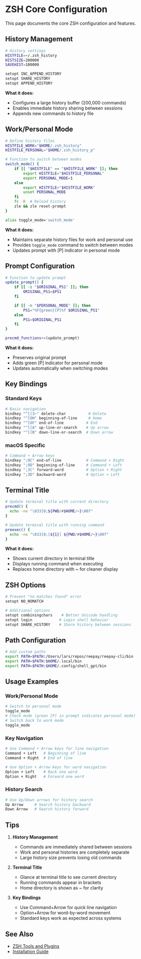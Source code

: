 # ZSH Core Configuration

This page documents the core ZSH configuration and features.

## History Management

```bash
# History settings
HISTFILE=~/.zsh_history
HISTSIZE=200000
SAVEHIST=100000

setopt INC_APPEND_HISTORY
setopt SHARE_HISTORY
setopt APPEND_HISTORY
```

**What it does:**
- Configures a large history buffer (200,000 commands)
- Enables immediate history sharing between sessions
- Appends new commands to history file

## Work/Personal Mode

```bash
# Define history files
HISTFILE_WORK="$HOME/.zsh_history"
HISTFILE_PERSONAL="$HOME/.zsh_history_p"

# Function to switch between modes
switch_mode() {
    if [[ "$HISTFILE" == "$HISTFILE_WORK" ]]; then
        export HISTFILE="$HISTFILE_PERSONAL"
        export PERSONAL_MODE=1
    else
        export HISTFILE="$HISTFILE_WORK"
        unset PERSONAL_MODE
    fi
    fc -R  # Reload history
    zle && zle reset-prompt
}

alias toggle_mode='switch_mode'
```

**What it does:**
- Maintains separate history files for work and personal use
- Provides `toggle_mode` command to switch between modes
- Updates prompt with [P] indicator in personal mode

## Prompt Configuration

```bash
# Function to update prompt
update_prompt() {
    if [[ -z "$ORIGINAL_PS1" ]]; then
        ORIGINAL_PS1=$PS1
    fi

    if [[ -n "$PERSONAL_MODE" ]]; then
        PS1="%F{green}[P]%f $ORIGINAL_PS1"
    else
        PS1=$ORIGINAL_PS1
    fi
}

precmd_functions+=(update_prompt)
```

**What it does:**
- Preserves original prompt
- Adds green [P] indicator for personal mode
- Updates automatically when switching modes

## Key Bindings

### Standard Keys
```bash
# Basic navigation
bindkey "^[[3~" delete-char          # Delete
bindkey "^[OH" beginning-of-line     # Home
bindkey "^[OF" end-of-line          # End
bindkey "^[[A" up-line-or-search    # Up arrow
bindkey "^[[B" down-line-or-search  # Down arrow
```

### macOS Specific
```bash
# Command + Arrow keys
bindkey ";9C" end-of-line           # Command + Right
bindkey ";9D" beginning-of-line     # Command + Left
bindkey ";3C" forward-word          # Option + Right
bindkey ";3D" backward-word         # Option + Left
```

## Terminal Title

```bash
# Update terminal title with current directory
precmd() {
  echo -ne "\033]0;${PWD/#$HOME/~}\007"
}

# Update terminal title with running command
preexec() {
  echo -ne "\033]0;[${1}] ${PWD/#$HOME/~}\007"
}
```

**What it does:**
- Shows current directory in terminal title
- Displays running command when executing
- Replaces home directory with ~ for cleaner display

## ZSH Options

```bash
# Prevent "no matches found" error
setopt NO_NOMATCH

# Additional options
setopt combiningchars    # Better Unicode handling
setopt login            # Login shell behavior
setopt SHARE_HISTORY    # Share history between sessions
```

## Path Configuration

```bash
# Add custom paths
export PATH=$PATH:/Users/lars/repos/reepay/reepay-cli/bin
export PATH=$PATH:$HOME/.local/bin
export PATH=$PATH:$HOME/.config/shell_gpt/bin
```

## Usage Examples

### Work/Personal Mode
```bash
# Switch to personal mode
toggle_mode
# Check mode (green [P] in prompt indicates personal mode)
# Switch back to work mode
toggle_mode
```

### Key Navigation
```bash
# Use Command + Arrow keys for line navigation
Command + Left   # Beginning of line
Command + Right  # End of line

# Use Option + Arrow keys for word navigation
Option + Left    # Back one word
Option + Right   # Forward one word
```

### History Search
```bash
# Use Up/Down arrows for history search
Up Arrow     # Search history backward
Down Arrow   # Search history forward
```

## Tips

1. **History Management**
   - Commands are immediately shared between sessions
   - Work and personal histories are completely separate
   - Large history size prevents losing old commands

2. **Terminal Title**
   - Glance at terminal title to see current directory
   - Running commands appear in brackets
   - Home directory is shown as ~ for clarity

3. **Key Bindings**
   - Use Command+Arrow for quick line navigation
   - Option+Arrow for word-by-word movement
   - Standard keys work as expected across systems

## See Also
- [ZSH Tools and Plugins](ZSH-Tools-and-Plugins.md)
- [Installation Guide](Installation-Guide.md)
